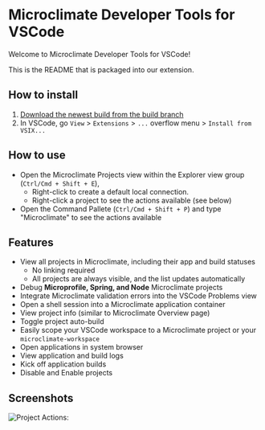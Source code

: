 # Microclimate Developer Tools for VSCode

Welcome to Microclimate Developer Tools for VSCode!

This is the README that is packaged into our extension.

## How to install
1. [Download the newest build from the build branch](https://github.ibm.com/dev-ex/microclimate-vscode/raw/build/vscode-microclimate-tools-0.0.2.vsix)
2. In VSCode, go `View` > `Extensions` > `...` overflow menu > `Install from VSIX...`

## How to use
- Open the Microclimate Projects view within the Explorer view group (`Ctrl/Cmd + Shift + E`),
    - Right-click to create a default local connection.
    - Right-click a project to see the actions available (see below)
- Open the Command Pallete (`Ctrl/Cmd + Shift + P`) and type "Microclimate" to see the actions available

## Features
- View all projects in Microclimate, including their app and build statuses
    - No linking required
    - All projects are always visible, and the list updates automatically
- Debug **Microprofile, Spring, and Node** Microclimate projects
- Integrate Microclimate validation errors into the VSCode Problems view
- Open a shell session into a Microclimate application container
- View project info (similar to Microclimate Overview page)
- Toggle project auto-build
- Easily scope your VSCode workspace to a Microclimate project or your `microclimate-workspace`
- Open applications in system browser
- View application and build logs
- Kick off application builds
- Disable and Enable projects

## Screenshots

![Project Actions:](https://github.ibm.com/dev-ex/microclimate-vscode/raw/master/img/project-context.png)